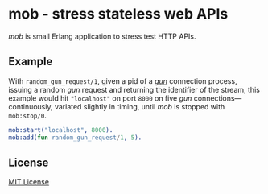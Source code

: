 # mob - stress stateless web APIs

*mob* is small Erlang application to stress test HTTP APIs.

## Example

With `random_gun_request/1`, given a pid of a [*gun*](https://github.com/ninenines/gun) connection process, issuing a random *gun* request and returning the identifier of the stream, this example would hit `"localhost"` on port `8000` on five *gun* connections—continuously, variated slightly in timing, until *mob* is stopped with `mob:stop/0`.

```erlang
mob:start("localhost", 8000).
mob:add(fun random_gun_request/1, 5).
```

## License

[MIT License](https://raw.github.com/michaelnisi/mob/master/LICENSE)
